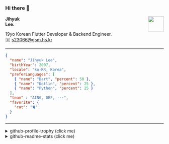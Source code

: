 ### Hi there 👋
<img src="https://github.githubassets.com/images/mona-loading-default.gif" width="50px" align="right">
</a>

**Jihyuk\
Lee.**

19yo Korean Flutter Developer & Backend Engineer.\
✉️ <s23066@gsm.hs.kr>

---

```json
{
  "name": "Jihyuk Lee",
  "birthYear": 2007,
  "locale": "ko-KR, Korea",
  "preferLanguages": [
    { "name": "Dart", "percent": 50 },
    { "name": "Kotlin", "percent": 25 },
    { "name": "Python", "percent": 25 }
  ],
  "team" : "AING, DEF, ···",
  "favorite": {
    "cat": "🐈"
  }
}
```
---
<details>
  <summary>github-profile-trophy (click me)</summary>
  
![](https://github-profile-trophy.vercel.app/?username=withJihyuk&row=1&column=8&theme=nord)
  
</details>
<details>
  <summary>github-readme-stats (click me)</summary>
  
<!--START_SECTION:waka-->
![Code Time](http://img.shields.io/badge/Code%20Time-788%20hrs%2010%20mins-blue)

![Lines of code](https://img.shields.io/badge/%EC%A0%80%EB%8A%94%20%EC%97%AC%ED%83%9C%EA%B9%8C%EC%A7%80%20-748.6%20thousand%20%EC%A4%84%EC%9D%98%20%EC%BD%94%EB%93%9C%EB%A5%BC%20%EC%9E%91%EC%84%B1%ED%96%88%EC%96%B4%EC%9A%94.-blue)

**저는 아침형 인간이에요. 🐤** 

```text
🌞 아침                     734 commits         █████░░░░░░░░░░░░░░░░░░░░   19.09 % 
🌆 낮　                     1338 commits        █████████░░░░░░░░░░░░░░░░   34.80 % 
🌃 저녁                     1419 commits        █████████░░░░░░░░░░░░░░░░   36.91 % 
🌙 밤　                     354 commits         ██░░░░░░░░░░░░░░░░░░░░░░░   09.21 % 
```


📊 **저는 이번주를 이렇게 시간을 보냈어요.** 

```text
🕑︎ Timezone: Asia/Seoul

💬 프로그래밍 언어들: 
Dart                     8 hrs 5 mins        ██████████████░░░░░░░░░░░   55.11 % 
Python                   1 hr 30 mins        ███░░░░░░░░░░░░░░░░░░░░░░   10.32 % 
Kotlin                   56 mins             ██░░░░░░░░░░░░░░░░░░░░░░░   06.46 % 
TypeScript               46 mins             █░░░░░░░░░░░░░░░░░░░░░░░░   05.30 % 
XML                      46 mins             █░░░░░░░░░░░░░░░░░░░░░░░░   05.28 % 

🔥 에디터들: 
VS Code                  6 hrs 46 mins       ████████████░░░░░░░░░░░░░   46.13 % 
Android Studio           6 hrs 24 mins       ███████████░░░░░░░░░░░░░░   43.55 % 
IntelliJ IDEA            1 hr 31 mins        ███░░░░░░░░░░░░░░░░░░░░░░   10.32 % 

💻 운영 체제들: 
Mac                      14 hrs 41 mins      █████████████████████████   100.00 % 
```


 Last Updated on 29/03/2025 18:48:32 UTC
<!--END_SECTION:waka-->

</details>

</div>

